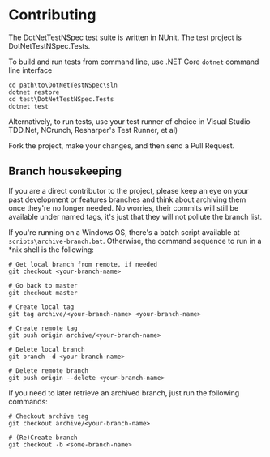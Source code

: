 # Contributing

The DotNetTestNSpec test suite is written in NUnit. The test project is DotNetTestNSpec.Tests.

To build and run tests from command line, use .NET Core `dotnet` command line interface

```dos
cd path\to\DotNetTestNSpec\sln
dotnet restore
cd test\DotNetTestNSpec.Tests
dotnet test
```

Alternatively, to run tests, use your test runner of choice in Visual Studio TDD.Net, NCrunch, Resharper's Test Runner, et al)

Fork the project, make your changes, and then send a Pull Request.

## Branch housekeeping

If you are a direct contributor to the project, please keep an eye on your past development or features branches and think about archiving them once they're no longer needed. 
No worries, their commits will still be available under named tags, it's just that they will not pollute the branch list.

If you're running on a Windows OS, there's a batch script available at `scripts\archive-branch.bat`. Otherwise, the command sequence to run in a *nix shell is the following:

```dos
# Get local branch from remote, if needed
git checkout <your-branch-name>

# Go back to master
git checkout master

# Create local tag
git tag archive/<your-branch-name> <your-branch-name>

# Create remote tag
git push origin archive/<your-branch-name>

# Delete local branch
git branch -d <your-branch-name>

# Delete remote branch
git push origin --delete <your-branch-name>
```

If you need to later retrieve an archived branch, just run the following commands:

```dos
# Checkout archive tag
git checkout archive/<your-branch-name>

# (Re)Create branch
git checkout -b <some-branch-name>
```
